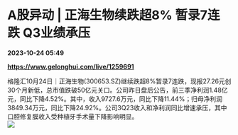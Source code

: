 # A股异动 | 正海生物续跌超8% 暂录7连跌 Q3业绩承压

**2023-10-24 05:49**

**https://www.gelonghui.com/live/1259691**

格隆汇10月24日｜正海生物(300653.SZ)继续跌超8%暂录7连跌，现报27.26元创30个月新低，总市值跌破50亿元关口。公司昨日盘后公告，前三季净利润1.48亿元，同比下降4.52%。其中，收入9727.6万元，同比下降11.44%；归母净利润3849.34万元，同比下降24.92%。公司3Q23收入和净利润同比增速承压，其中口腔修复膜收入受种植牙手术量下降影响明显。  
![](https://img5.gelonghui.com/live/d4bef-91bd1fd3-d05d-46cc-95a4-b0d119e22db6.png)